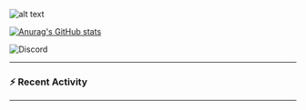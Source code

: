 ![alt text](https://github.com/FlexinUp/.github/blob/main/profile/images/flexinup.png "Logo Title Text 1")

[![Anurag's GitHub stats](https://github-readme-stats-delta-ivory.vercel.app/api?username=flexinup&theme=shadow_red&show_icons=true)](https://github.com/flexinup/github-readme-stats)

<!--<img src="https://apple-music-readme-rose.vercel.app/.vercel.app/?">-->

![Discord](https://img.shields.io/badge/Discord-%235865F2.svg?style=for-the-badge&logo=discord&logoColor=white)

---

### :zap: Recent Activity

<!--START_SECTION:activity-->

<!--END_SECTION:activity-->

---

